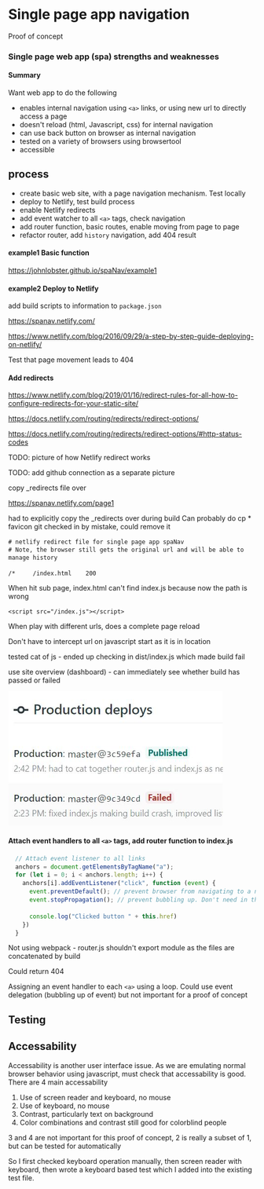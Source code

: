 # Single page app navigation

Proof of concept

### Single page web app (spa) strengths and weaknesses

#### Summary

Want web app to do the following

- enables internal navigation using `<a>` links, or using new url to directly access a page
- doesn't reload (html, Javascript, css) for internal navigation
- can use back button on browser as internal navigation
- tested on a variety of browsers using browsertool
- accessible 

## process
- create basic web site, with a page navigation mechanism. Test locally
- deploy to Netlify, test build process
- enable Netlify redirects
- add event watcher to all `<a>` tags, check navigation
- add router function, basic routes, enable moving from page to page
- refactor router, add `history` navigation, add 404 result

#### example1 Basic function

https://johnlobster.github.io/spaNav/example1

#### example2 Deploy to Netlify

add build scripts to information to `package.json`

https://spanav.netlify.com/

https://www.netlify.com/blog/2016/09/29/a-step-by-step-guide-deploying-on-netlify/

Test that page movement leads to 404

#### Add redirects

https://www.netlify.com/blog/2019/01/16/redirect-rules-for-all-how-to-configure-redirects-for-your-static-site/

https://docs.netlify.com/routing/redirects/redirect-options/

https://docs.netlify.com/routing/redirects/redirect-options/#http-status-codes


TODO: picture of how Netlify redirect works

TODO: add github connection as a separate picture

copy _redirects file over

https://spanav.netlify.com/page1

had to explicitly copy the _redirects over during build
Can probably do cp *
favicon git checked in by mistake, could remove it

```
# netlify redirect file for single page app spaNav
# Note, the browser still gets the original url and will be able to manage history

/*     /index.html    200
```

When hit sub page, index.html can't find index.js because now the path is wrong

```
<script src="/index.js"></script>
```

When play with different urls, does a complete page reload

Don't have to intercept url on javascript start as it is in location

tested cat of js - ended up checking in dist/index.js which made build fail

use site overview (dashboard) - can immediately see whether build has passed or failed

![Netlify overview](./dashboard.jpg)

#### Attach event handlers to all `<a>` tags, add router function to index.js

```js
  // Attach event listener to all links
  anchors = document.getElementsByTagName("a");
  for (let i = 0; i < anchors.length; i++) { 
    anchors[i].addEventListener("click", function (event) { 
      event.preventDefault(); // prevent browser from navigating to a new link and reloading page
      event.stopPropagation(); // prevent bubbling up. Don't need in this example

      console.log("Clicked button " + this.href) 
    }) 
  }
```

Not using webpack - router.js shouldn't export module as the files are concatenated by build

Could return 404

Assigning an event handler to each `<a>` using a loop. Could use event delegation (bubbling up of event) but not important for a proof of concept


## Testing

## Accessability

Accessability is another user interface issue. As we are emulating normal browser behavior using javascript, must check that accessability is good. There are 4 main accessability
1. Use of screen reader and keyboard, no mouse
2. Use of keyboard, no mouse
3. Contrast, particularly text on background
4. Color combinations and contrast still good for colorblind people

3 and 4 are not important for this proof of concept, 2 is really a subset of 1, but can be tested for automatically

So I first checked keyboard operation manually, then screen reader with keyboard, then wrote a keyboard based test which I added into the existing test file.








